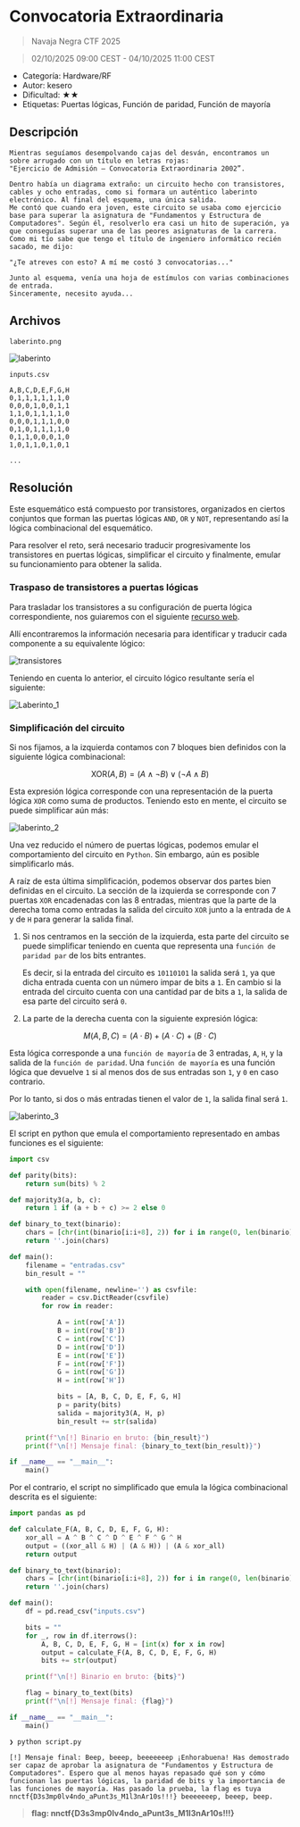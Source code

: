 # Convocatoria Extraordinaria

> Navaja Negra CTF 2025

> 02/10/2025 09:00 CEST - 04/10/2025 11:00 CEST

* Categoría: Hardware/RF
* Autor: kesero
* Dificultad: ★★
* Etiquetas: Puertas lógicas, Función de paridad, Función de mayoría

## Descripción
    
    Mientras seguíamos desempolvando cajas del desván, encontramos un sobre arrugado con un título en letras rojas:
    "Ejercicio de Admisión – Convocatoria Extraordinaria 2002”.

    Dentro había un diagrama extraño: un circuito hecho con transistores, cables y ocho entradas, como si formara un auténtico laberinto electrónico. Al final del esquema, una única salida.
    Me contó que cuando era joven, este circuito se usaba como ejercicio base para superar la asignatura de "Fundamentos y Estructura de Computadores". Según él, resolverlo era casi un hito de superación, ya que conseguías superar una de las peores asignaturas de la carrera.
    Como mi tío sabe que tengo el título de ingeniero informático recién sacado, me dijo:

    "¿Te atreves con esto? A mí me costó 3 convocatorias..."

    Junto al esquema, venía una hoja de estímulos con varias combinaciones de entrada.
    Sinceramente, necesito ayuda...

## Archivos
    
    laberinto.png

![laberinto](images/laberinto.png)

    inputs.csv

```
A,B,C,D,E,F,G,H
0,1,1,1,1,1,1,0
0,0,0,1,0,0,1,1
1,1,0,1,1,1,1,0
0,0,0,1,1,1,0,0
0,1,0,1,1,1,1,0
0,1,1,0,0,0,1,0
1,0,1,1,0,1,0,1

...
```

## Resolución

Este esquemático está compuesto por transistores, organizados en ciertos conjuntos que forman las puertas lógicas `AND`, `OR` y `NOT`, representando así la lógica combinacional del esquemático.

Para resolver el reto, será necesario traducir progresivamente los transistores en puertas lógicas, simplificar el circuito y finalmente, emular su funcionamiento para obtener la salida.

### Traspaso de transistores a puertas lógicas

Para trasladar los transistores a su configuración de puerta lógica correspondiente, nos guiaremos con el siguiente [recurso web](https://www.101computing.net/creating-logic-gates-using-transistors/).

Allí encontraremos la información necesaria para identificar y traducir cada componente a su equivalente lógico:

![transistores](images/transistores.png)

Teniendo en cuenta lo anterior, el circuito lógico resultante sería el siguiente:

![Laberinto_1](images/laberinto_v2_simple1.jpg)

### Simplificación del circuito

Si nos fijamos, a la izquierda contamos con 7 bloques bien definidos con la siguiente lógica combinacional:

$$ \text{XOR}(A,B) = (A \land \lnot B) \lor (\lnot A \land B) $$

Esta expresión lógica corresponde con una representación de la puerta lógica `XOR` como suma de productos. Teniendo esto en mente, el circuito se puede simplificar aún más:

![laberinto_2](images/laberinto_v2_simple2.jpg)

Una vez reducido el número de puertas lógicas, podemos emular el comportamiento del circuito en `Python`. Sin embargo, aún es posible simplificarlo más.

A raíz de esta última simplificación, podemos observar dos partes bien definidas en el circuito. La sección de la izquierda se corresponde con 7 puertas `XOR` encadenadas con las 8 entradas, mientras que la parte de la derecha toma como entradas la salida del circuito `XOR` junto a la entrada de `A` y de `H` para generar la salida final.

1. Si nos centramos en la sección de la izquierda, esta parte del circuito se puede simplificar teniendo en cuenta que representa una `función de paridad par` de los bits entrantes.

    Es decir, si la entrada del circuito es `10110101` la salida será `1`, ya que dicha entrada cuenta con un número impar de bits a `1`. En cambio si la entrada del circuito cuenta con una cantidad par de bits a `1`, la salida de esa parte del circuito será `0`.

2. La parte de la derecha cuenta con la siguiente expresión lógica:

$$
M(A,B,C) = (A \cdot B) + (A \cdot C) + (B \cdot C)
$$

Esta lógica corresponde a una `función de mayoría` de 3 entradas, `A`, `H`, y la salida de la `función de paridad`.
Una `función de mayoría` es una función lógica que devuelve `1` si al menos dos de sus entradas son `1`, y `0` en caso contrario.

Por lo tanto, si dos o más entradas tienen el valor de `1`, la salida final será `1`.

![laberinto_3](images/laberinto_bloques.jpg)

El script en python que emula el comportamiento representado en ambas funciones es el siguiente:

```python
import csv

def parity(bits):
    return sum(bits) % 2

def majority3(a, b, c):
    return 1 if (a + b + c) >= 2 else 0

def binary_to_text(binario):
    chars = [chr(int(binario[i:i+8], 2)) for i in range(0, len(binario), 8)]
    return ''.join(chars)

def main():
    filename = "entradas.csv"
    bin_result = ""

    with open(filename, newline='') as csvfile:
        reader = csv.DictReader(csvfile)
        for row in reader:

            A = int(row['A'])
            B = int(row['B'])
            C = int(row['C'])
            D = int(row['D'])
            E = int(row['E'])
            F = int(row['F'])
            G = int(row['G'])
            H = int(row['H'])

            bits = [A, B, C, D, E, F, G, H]
            p = parity(bits)
            salida = majority3(A, H, p)
            bin_result += str(salida)

    print(f"\n[!] Binario en bruto: {bin_result}")
    print(f"\n[!] Mensaje final: {binary_to_text(bin_result)}")

if __name__ == "__main__":
    main()
```

Por el contrario, el script no simplificado que emula la lógica combinacional descrita es el siguiente:

```python
import pandas as pd

def calculate_F(A, B, C, D, E, F, G, H):
    xor_all = A ^ B ^ C ^ D ^ E ^ F ^ G ^ H
    output = ((xor_all & H) | (A & H)) | (A & xor_all)
    return output

def binary_to_text(binario):
    chars = [chr(int(binario[i:i+8], 2)) for i in range(0, len(binario), 8)]
    return ''.join(chars)

def main():
    df = pd.read_csv("inputs.csv")

    bits = ""
    for _, row in df.iterrows():
        A, B, C, D, E, F, G, H = [int(x) for x in row]
        output = calculate_F(A, B, C, D, E, F, G, H)
        bits += str(output)

    print(f"\n[!] Binario en bruto: {bits}")

    flag = binary_to_text(bits)
    print(f"\n[!] Mensaje final: {flag}")

if __name__ == "__main__":
    main()
```

```
❯ python script.py

[!] Mensaje final: Beep, beeep, beeeeeeep ¡Enhorabuena! Has demostrado ser capaz de aprobar la asignatura de "Fundamentos y Estructura de Computadores". Espero que al menos hayas repasado qué son y cómo funcionan las puertas lógicas, la paridad de bits y la importancia de las funciones de mayoría. Has pasado la prueba, la flag es tuya nnctf{D3s3mp0lv4ndo_aPunt3s_M1l3nAr10s!!!} beeeeeeep, beeep, beep.
```

> **flag: nnctf{D3s3mp0lv4ndo_aPunt3s_M1l3nAr10s!!!}**